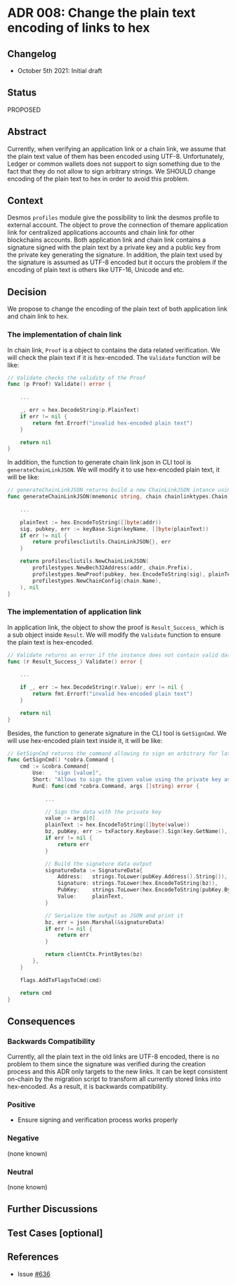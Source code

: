 # ADR 008: Change the plain text encoding of links to hex

## Changelog

- October 5th 2021: Initial draft

## Status

PROPOSED

## Abstract

Currently, when verifying an application link or a chain link, we assume that the plain text value of them has been encoded using UTF-8.
Unfortunately, Ledger or common wallets does not support to sign something due to the fact that they do not allow to sign arbitrary strings.
We SHOULD change encoding of the plain text to hex in order to avoid this problem. 

## Context

Desmos `profiles` module give the possibility to link the desmos profile to external account. The object to prove 
the connection of themare application link for centralized applications accounts and chain link for other blockchains accounts.
Both application link and chain link contains a signature signed with the plain text by a private key and a public key 
from the private key generating the signature. In addition, the plain text used by the signature is assumed as UTF-8 encoded 
but it occurs the problem if the encoding of plain text is others like UTF-16, Unicode and etc.

## Decision

We propose to change the encoding of the plain text of both application link and chain link to hex.

### The implementation of chain link

In chain link, `Proof` is a object to contains the data related verification. We will check the plain text if it is hex-encoded.
The `Validate` function will be like: 
```go
// Validate checks the validity of the Proof
func (p Proof) Validate() error {
    
    ...

    _, err = hex.DecodeString(p.PlainText)
    if err != nil {
        return fmt.Errorf("invalid hex-encoded plain text")
    }

	return nil
}
```
In addition, the function to generate chain link json in CLI tool is `generateChainLinkJSON`. 
We will modify it to use hex-encoded plain text, it will be like:
```go
// generateChainLinkJSON returns build a new ChainLinkJSON intance using the provided mnemonic and chain configuration
func generateChainLinkJSON(mnemonic string, chain chainlinktypes.Chain) (profilescliutils.ChainLinkJSON, error) {
	
    ...

	plainText := hex.EncodeToString([]byte(addr))
	sig, pubkey, err := keyBase.Sign(keyName, []byte(plainText))
	if err != nil {
		return profilescliutils.ChainLinkJSON{}, err
	}

	return profilescliutils.NewChainLinkJSON(
		profilestypes.NewBech32Address(addr, chain.Prefix),
		profilestypes.NewProof(pubkey, hex.EncodeToString(sig), plainText),
		profilestypes.NewChainConfig(chain.Name),
	), nil
}
```

### The implementation of application link

In application link, the object to show the proof is `Result_Success_` which is a sub object inside `Result`.
We will modify the `Validate` function to ensure the plain text is hex-encoded.

```go
// Validate returns an error if the instance does not contain valid data
func (r Result_Success_) Validate() error {
	
    ...

    if _, err := hex.DecodeString(r.Value); err != nil {
        return fmt.Errorf("invalid hex-encoded plain text")
    }

	return nil
}
```

Besides, the function to generate signature in the CLI tool is `GetSignCmd`.
We will use hex-encoded plain text inside it, it will be like:
```go
// GetSignCmd returns the command allowing to sign an arbitrary for later verification
func GetSignCmd() *cobra.Command {
	cmd := &cobra.Command{
		Use:   "sign [value]",
		Short: "Allows to sign the given value using the private key associated to the address or key specified using the --from flag",
		RunE: func(cmd *cobra.Command, args []string) error {
			
            ...

			// Sign the data with the private key
			value := args[0]
            plainText := hex.EncodeToString([]byte(value))
			bz, pubKey, err := txFactory.Keybase().Sign(key.GetName(), []byte(plainText))
			if err != nil {
				return err
			}

			// Build the signature data output
			signatureData := SignatureData{
				Address:   strings.ToLower(pubKey.Address().String()),
				Signature: strings.ToLower(hex.EncodeToString(bz)),
				PubKey:    strings.ToLower(hex.EncodeToString(pubKey.Bytes())),
				Value:     plainText,
			}

			// Serialize the output as JSON and print it
			bz, err = json.Marshal(&signatureData)
			if err != nil {
				return err
			}

			return clientCtx.PrintBytes(bz)
		},
	}

	flags.AddTxFlagsToCmd(cmd)

	return cmd
}
```
## Consequences

### Backwards Compatibility

Currently, all the plain text in the old links are UTF-8 encoded, there is no problem to them since the signature was 
verified during the creation process and this ADR only targets to the new links. It can be kept consistent on-chain by the migration script
to transform all currently stored links into hex-encoded.
As a result, it is backwards compatibility.

### Positive

* Ensure signing and verification process works properly

### Negative

(none known)

### Neutral

(none known)

## Further Discussions

## Test Cases [optional]

## References

- Issue [#636](https://github.com/desmos-labs/desmos/issues/636)
